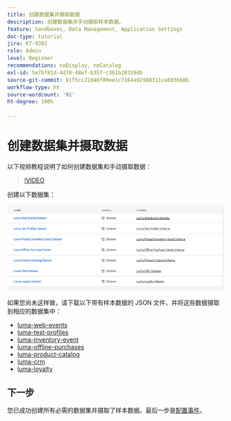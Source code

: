 ```yaml
---
title: 创建数据集并摄取数据
description: 创建数据集并手动摄取样本数据。
feature: Sandboxes, Data Management, Application Settings
doc-type: tutorial
jira: KT-9382
role: Admin
level: Beginner
recommendations: noDisplay, noCatalog
exl-id: 5e7bf81d-4d70-48ef-b357-c361b28359db
source-git-commit: 81f5cc22d46f89ee1c7164a92988311ca6036b8b
workflow-type: ht
source-wordcount: '91'
ht-degree: 100%

---
```


# 创建数据集并摄取数据

以下视频教程说明了如何创建数据集和手动摄取数据：

>[!VIDEO](https://video.tv.adobe.com/v/334293?quality=12&learn=on)

创建以下数据集：

![创建数据集](/help/tutorial-configure-a-training-sandbox/assets/datasets.png)

如果您尚未这样做，请下载以下带有样本数据的 JSON 文件，并将这些数据摄取到相应的数据集中：

* [luma-web-events](/help/tutorial-configure-a-training-sandbox/assets/luma-data/luma-web-events.json)
* [luma-test-profiles](/help/tutorial-configure-a-training-sandbox/assets/luma-data/luma-test-profiles.json)
* [luma-inventory-event](/help/tutorial-configure-a-training-sandbox/assets/luma-data/luma-inventory-events.json)
* [luma-offline-purchases](/help/tutorial-configure-a-training-sandbox/assets/luma-data/luma-offline-purchases.json)
* [luma-product-catalog](/help/tutorial-configure-a-training-sandbox/assets/luma-data/luma-product-catalog.json)
* [luma-crm](/help/tutorial-configure-a-training-sandbox/assets/luma-data/luma-crm.json)
* [luma-loyalty](/help/tutorial-configure-a-training-sandbox/assets/luma-data/luma-loyalty.json)


## 下一步

您已成功创建所有必需的数据集并摄取了样本数据。最后一步是[配置事件](/help/tutorial-configure-a-training-sandbox/configure-events.md)。
